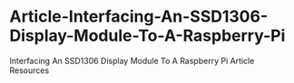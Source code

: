 # Article-Interfacing-An-SSD1306-Display-Module-To-A-Raspberry-Pi
Interfacing An SSD1306 Display Module To A Raspberry Pi Article Resources
